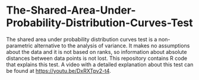 # The-Shared-Area-Under-Probability-Distribution-Curves-Test

The shared area under probability distribution curves test is a non-parametric alternative to the analysis of variance. It makes no assumptions about the data and it is not based on ranks, so information about absolute distances between data points is not lost. This repository contains R code that explains this test. A video with a detailed explanation about this test can be found at https://youtu.be/DxRXTpv2-t4.
